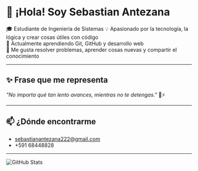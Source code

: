 # 👋 ¡Hola! Soy Sebastian Antezana

🎓 Estudiante de Ingeniería de Sistemas 
💡 Apasionado por la tecnología, la lógica y crear cosas útiles con código  
🌱 Actualmente aprendiendo Git, GitHub y desarrollo web  
🚀 Me gusta resolver problemas, aprender cosas nuevas y compartir el conocimiento

---

## ✨ Frase que me representa

_"No importa qué tan lento avances, mientras no te detengas."_ 🐢⚡

---

## 📫 ¿Dónde encontrarme
-  sebastianantezana222@gmail.com
- +591 68448828

---

![GitHub Stats](https://github-readme-stats.vercel.app/api?username=tu-usuario&show_icons=true&theme=radical)
